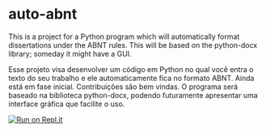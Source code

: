 # auto-abnt

This is a project for a Python program which will automatically format dissertations under the ABNT rules. This will be based on the python-docx library; someday it might have a GUI.

Esse projeto visa desenvolver um código em Python no qual você entra o texto do seu trabalho e ele automaticamente fica no formato ABNT. Ainda está em fase inicial. Contribuições são bem vindas.
O programa será baseado na biblioteca python-docx, podendo futuramente apresentar uma interface gráfica que facilite o uso.

[![Run on Repl.it](https://repl.it/badge/github/vfalmado/auto-abnt)](https://repl.it/github/vfalmado/auto-abnt)